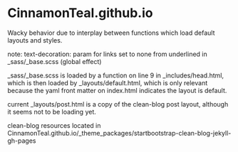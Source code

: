 # CinnamonTeal.github.io


Wacky behavior due to interplay between functions which load default layouts and styles.

note: text-decoration: param for links set to none from underlined in _sass/_base.scss (global effect)

_sass/_base.scss is loaded by a function on line 9 in _includes/head.html,  which is then loaded by _layouts/default.html, which is only relevant because the yaml front matter on index.html indicates the layout is default.

current _layouts/post.html is a copy of the clean-blog post layout, although it seems not to be loading yet. 

clean-blog resources located in CinnamonTeal.github.io/_theme_packages/startbootstrap-clean-blog-jekyll-gh-pages
